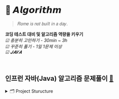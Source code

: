 # 🧠 𝘼𝙡𝙜𝙤𝙧𝙞𝙩𝙝𝙢
> 𝑅𝑜𝑚𝑒 𝑖𝑠 𝑛𝑜𝑡 𝑏𝑢𝑖𝑙𝑡 𝑖𝑛 𝑎 𝑑𝑎𝑦.

**코딩 테스트 대비 및 알고리즘 역량을 키우기**  
_☑︎ 충분히 고민하기 - 30min ~ 3h_  
_☑︎ 꾸준히 풀기 - 1일 1문제 이상_  
_☑︎ 𝑱𝑨𝑽𝑨_  


<br>

## 인프런 자바(Java) 알고리즘 문제풀이 [🔗](https://www.inflearn.com/course/%EC%9E%90%EB%B0%94-%EC%95%8C%EA%B3%A0%EB%A6%AC%EC%A6%98-%EB%AC%B8%EC%A0%9C%ED%92%80%EC%9D%B4-%EC%BD%94%ED%85%8C%EB%8C%80%EB%B9%84)

<details>
 <summary> 🗂️ Project Sturucture </summary>
        
 ```
└── Lecture/src/main/java
        ├── chapter01/HandlingString
        │    └── no01 ~ no12
        ├── chapter02/Array
        │    └── no13 ~ no24
        ├── chapter03/TwoPointers,SlidingWindow
        │    └── no25 ~ no30
        ├── chapter04/HashMap,TreeSet
        │    └── no31 ~ no35
        ├── chapter05/Stack,Queue
        │    └── no36 ~ no43
        ├── chapter06/Sorting,Searching
        │    └── no44 ~ no53
        ├── chapter07/Recursive,Tree,Graph
        │    └── no54 ~ no66
        ├── chapter08/DFS,BFS
        │    └── no67 ~ no80
        ├── chapter09/Greedy
        │    └── no81 ~ no88
        └── chapter10/Dynamic Programming
             └── no89 ~ no94
```

</details>


